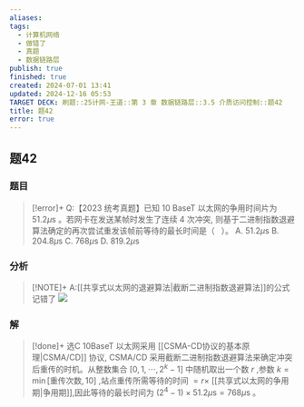 ```yaml
---
aliases: 
tags:
  - 计算机网络
  - 做错了
  - 真题
  - 数据链路层
publish: true
finished: true
created: 2024-07-01 13:41
updated: 2024-12-16 05:53
TARGET DECK: 刷题::25计网-王道::第 3 章 数据链路层::3.5 介质访问控制::题42
title: 题42
error: true
---
```

## 题42
### 题目
> [!error]+
> Q:【2023 统考真题】已知 10 BaseT 以太网的争用时间片为 ${51.2\mu }\mathrm{s}$ 。若网卡在发送某帧时发生了连续 4 次冲突, 则基于二进制指数退避算法确定的再次尝试重发该帧前等待的最长时间是（ $\;$ ）。
> A. ${51.2\mu }\mathrm{s}$ B. ${204.8\mu }\mathrm{s}$ C. ${768\mu }\mathrm{s}$ D. ${819.2\mu }\mathrm{s}$
### 分析
> [!NOTE]+
> A:[[共享式以太网的退避算法|截断二进制指数退避算法]]的公式记错了
> ![](https://img.hwenyi.live/202407180120094.webp)
### 解
> [!done]+
> 选C
> 10BaseT 以太网采用 [[CSMA-CD协议的基本原理|CSMA/CD]] 协议, CSMA/CD 采用截断二进制指数退避算法来确定冲突后重传的时机。从整数集合 $\left\lbrack  {0,1,\cdots ,{2}^{k} - 1}\right\rbrack$ 中随机取出一个数 $r$ ,参数 $k = \min \left\lbrack  {\text{重传次数},{10}}\right\rbrack$ ,站点重传所需等待的时间 $= r \times$ [[共享式以太网的争用期|争用期]],因此等待的最长时间为 $\left( {{2}^{4} - 1}\right)  \times  {51.2\mu }\mathrm{s} = {768\mu }\mathrm{s}$ 。
> <!--ID: 1721236961019-->